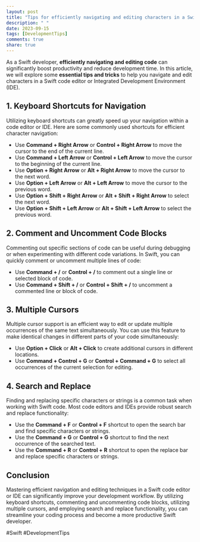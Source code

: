 ```yaml
---
layout: post
title: "Tips for efficiently navigating and editing characters in a Swift code editor or IDE"
description: " "
date: 2023-09-15
tags: [DevelopmentTips]
comments: true
share: true
---
```


As a Swift developer, **efficiently navigating and editing code** can significantly boost productivity and reduce development time. In this article, we will explore some **essential tips and tricks** to help you navigate and edit characters in a Swift code editor or Integrated Development Environment (IDE).

## 1. **Keyboard Shortcuts for Navigation** 

Utilizing keyboard shortcuts can greatly speed up your navigation within a code editor or IDE. Here are some commonly used shortcuts for efficient character navigation:

- Use **Command + Right Arrow** or **Control + Right Arrow** to move the cursor to the end of the current line.
- Use **Command + Left Arrow** or **Control + Left Arrow** to move the cursor to the beginning of the current line.
- Use **Option + Right Arrow** or **Alt + Right Arrow** to move the cursor to the next word.
- Use **Option + Left Arrow** or **Alt + Left Arrow** to move the cursor to the previous word.
- Use **Option + Shift + Right Arrow** or **Alt + Shift + Right Arrow** to select the next word.
- Use **Option + Shift + Left Arrow** or **Alt + Shift + Left Arrow** to select the previous word.

## 2. **Comment and Uncomment Code Blocks**

Commenting out specific sections of code can be useful during debugging or when experimenting with different code variations. In Swift, you can quickly comment or uncomment multiple lines of code:

- Use **Command + /** or **Control + /** to comment out a single line or selected block of code.
- Use **Command + Shift + /** or **Control + Shift + /** to uncomment a commented line or block of code.

## 3. **Multiple Cursors**

Multiple cursor support is an efficient way to edit or update multiple occurrences of the same text simultaneously. You can use this feature to make identical changes in different parts of your code simultaneously:

- Use **Option + Click** or **Alt + Click** to create additional cursors in different locations.
- Use **Command + Control + G** or **Control + Command + G** to select all occurrences of the current selection for editing.

## 4. **Search and Replace**

Finding and replacing specific characters or strings is a common task when working with Swift code. Most code editors and IDEs provide robust search and replace functionality:

- Use the **Command + F** or **Control + F** shortcut to open the search bar and find specific characters or strings.
- Use the **Command + G** or **Control + G** shortcut to find the next occurrence of the searched text.
- Use the **Command + R** or **Control + R** shortcut to open the replace bar and replace specific characters or strings.

## Conclusion

Mastering efficient navigation and editing techniques in a Swift code editor or IDE can significantly improve your development workflow. By utilizing keyboard shortcuts, commenting and uncommenting code blocks, utilizing multiple cursors, and employing search and replace functionality, you can streamline your coding process and become a more productive Swift developer.

#Swift #DevelopmentTips